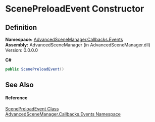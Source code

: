 # ScenePreloadEvent Constructor




## Definition
**Namespace:** <a href="N_AdvancedSceneManager_Callbacks_Events.md">AdvancedSceneManager.Callbacks.Events</a>  
**Assembly:** AdvancedSceneManager (in AdvancedSceneManager.dll) Version: 0.0.0.0

**C#**
``` C#
public ScenePreloadEvent()
```



## See Also


#### Reference
<a href="T_AdvancedSceneManager_Callbacks_Events_ScenePreloadEvent.md">ScenePreloadEvent Class</a>  
<a href="N_AdvancedSceneManager_Callbacks_Events.md">AdvancedSceneManager.Callbacks.Events Namespace</a>  
